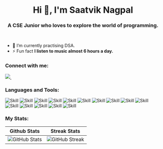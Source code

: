 <h1 align="center">Hi 👋, I'm Saatvik Nagpal</h1>
<h3 align="center">A CSE Junior who loves to explore the world of programming.</h3> <br>

- 🌱 I’m currently practising DSA.
- ⚡ Fun fact **I listen to music almost 6 hours a day.**

<h3 align="left">Connect with me:</h3>
<p align="left">
<a href="https://www.linkedin.com/in/saatviknagpal/">
    <img src="https://img.shields.io/badge/linkedin-%230077B5.svg?&style=for-the-badge&logo=linkedin&logoColor=white" />
  </a>&nbsp;&nbsp;
        
</p>

<h3 align="left">Languages and Tools:</h3>

![Skill](https://img.shields.io/badge/HTML5-E34F26?style=for-the-badge&logo=html5&logoColor=white)
![Skill](https://img.shields.io/badge/CSS3-1572B6?style=for-the-badge&logo=css3&logoColor=white)
![Skill](https://img.shields.io/badge/JavaScript-323330?style=for-the-badge&logo=javascript&logoColor=F7DF1E)
![Skill](https://img.shields.io/badge/React-20232A?style=for-the-badge&logo=react&logoColor=61DAFB)
![Skill](https://img.shields.io/badge/Node.js-43853D?style=for-the-badge&logo=node.js&logoColor=white)
![Skill](https://img.shields.io/badge/npm-CB3837?style=for-the-badge&logo=npm&logoColor=white)
![Skill](https://img.shields.io/badge/Express.js-000000?style=for-the-badge&logo=express&logoColor=white)
![Skill](https://img.shields.io/badge/Java-ED8B00?style=for-the-badge&logo=java&logoColor=white)
![Skill](https://img.shields.io/badge/Markdown-000000?style=for-the-badge&logo=markdown&logoColor=white)
![Skill](https://img.shields.io/badge/Bootstrap-563D7C?style=for-the-badge&logo=bootstrap&logoColor=white)
![Skill](https://img.shields.io/badge/Heroku-430098?style=for-the-badge&logo=heroku&logoColor=white)
![Skill](https://img.shields.io/badge/Git-F05032?style=for-the-badge&logo=git&logoColor=white)
![Skill](https://img.shields.io/badge/Postman-FF6C37?style=for-the-badge&logo=Postman&logoColor=white)
![Skill](https://img.shields.io/badge/Visual_Studio_Code-0078D4?style=for-the-badge&logo=visual%20studio%20code&logoColor=white)
![Skill](https://img.shields.io/badge/Microsoft_Office-D83B01?style=for-the-badge&logo=microsoft-office&logoColor=white)

<h3 align="left">My Stats:</h3>

<!-- <p align = "left">
  <img src="https://github-readme-stats.vercel.app/api?username=saatviknagpal&show_icons=true&count_private=true&theme=dark&hide_border=true" width="42%">&nbsp;&nbsp;
  <img src="https://github-readme-streak-stats.herokuapp.com?user=saatviknagpal&theme=dark&hide_border=true" width="42%">&nbsp;&nbsp;
</p> -->
Github Stats         |  Streak Stats
:-------------------------:|:-------------------------:
![GitHub Stats](https://github-readme-stats.vercel.app/api?username=saatviknagpal&show_icons=true&count_private=true&theme=dark&hide_border=true) | ![GitHub Streak](https://github-readme-streak-stats.herokuapp.com?user=saatviknagpal&theme=dark&hide_border=true)

<!-- <h3 align="left">Spotify Playing 🎵: </h3> --> 

<!-- [<img src="https://spotify-readme-gules.vercel.app/api/spotify-playing" alt="Spotify Playing" width="500" />](https://open.spotify.com/user/31tqskg6djorwiumedgoramcxfvu)
 -->
